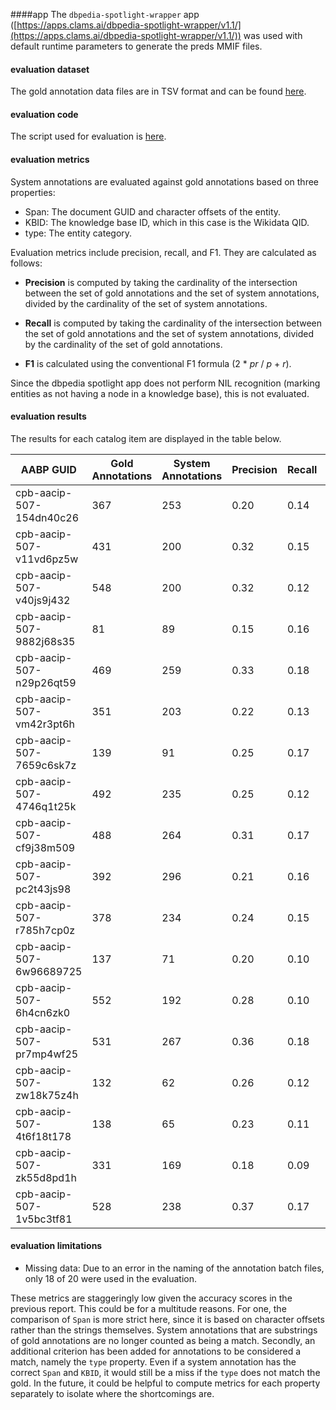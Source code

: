 ####app
The `dbpedia-spotlight-wrapper` app ([https://apps.clams.ai/dbpedia-spotlight-wrapper/v1.1/](https://apps.clams.ai/dbpedia-spotlight-wrapper/v1.1/)) was used with default runtime parameters to generate the preds MMIF files.

#### evaluation dataset

The gold annotation data files are in TSV format and can be found [here](https://github.com/clamsproject/aapb-annotations/tree/f96f857ef83acf85f64d9a10ac8fe919e06ce51e/newshour-namedentity-wikipedialink/golds/aapb-collaboration-21). 

#### evaluation code

The script used for evaluation is [here](https://github.com/clamsproject/aapb-evaluations/blob/ba7a4d9a3a0dda2cd8cb9b1eb69308fb7f9ab8de/nel_eval/evaluate.py).

#### evaluation metrics

System annotations are evaluated against gold annotations based on three properties:

- Span: The document GUID and character offsets of the entity.
- KBID: The knowledge base ID, which in this case is the Wikidata QID.
- type: The entity category.

Evaluation metrics include precision, recall, and F1. They are calculated as follows:

- __Precision__ is computed by taking the cardinality of the intersection between the set of gold annotations and the set of system annotations, divided by the cardinality of the set of system annotations.

- __Recall__ is computed by taking the cardinality of the intersection between the set of gold annotations and the set of system annotations, divided by the cardinality of the set of gold annotations.

- __F1__ is calculated using the conventional F1 formula (2 * _pr_ / _p_ + _r_).

Since the dbpedia spotlight app does not perform NIL recognition (marking entities as not having a node in a knowledge base), this is not evaluated.

#### evaluation results

The results for each catalog item are displayed in the table below. 

| **AABP GUID**            | **Gold Annotations** | **System Annotations** | **Precision** | **Recall** | **F1** |
|--------------------------|----------------------|------------------------|---------------|------------|--------|
| cpb-aacip-507-154dn40c26 | 367                  | 253                    | 0.20          | 0.14       | 0.16   |
| cpb-aacip-507-v11vd6pz5w | 431                  | 200                    | 0.32          | 0.15       | 0.20   |
| cpb-aacip-507-v40js9j432 | 548                  | 200                    | 0.32          | 0.12       | 0.17   |
| cpb-aacip-507-9882j68s35 | 81                   | 89                     | 0.15          | 0.16       | 0.15   |
| cpb-aacip-507-n29p26qt59 | 469                  | 259                    | 0.33          | 0.18       | 0.24   |
| cpb-aacip-507-vm42r3pt6h | 351                  | 203                    | 0.22          | 0.13       | 0.16   |
| cpb-aacip-507-7659c6sk7z | 139                  | 91                     | 0.25          | 0.17       | 0.20   |
| cpb-aacip-507-4746q1t25k | 492                  | 235                    | 0.25          | 0.12       | 0.16   |
| cpb-aacip-507-cf9j38m509 | 488                  | 264                    | 0.31          | 0.17       | 0.22   |
| cpb-aacip-507-pc2t43js98 | 392                  | 296                    | 0.21          | 0.16       | 0.18   |
| cpb-aacip-507-r785h7cp0z | 378                  | 234                    | 0.24          | 0.15       | 0.18   |
| cpb-aacip-507-6w96689725 | 137                  | 71                     | 0.20          | 0.10       | 0.13   |
| cpb-aacip-507-6h4cn6zk0  | 552                  | 192                    | 0.28          | 0.10       | 0.14   |
| cpb-aacip-507-pr7mp4wf25 | 531                  | 267                    | 0.36          | 0.18       | 0.24   |
| cpb-aacip-507-zw18k75z4h | 132                  | 62                     | 0.26          | 0.12       | 0.16   |
| cpb-aacip-507-4t6f18t178 | 138                  | 65                     | 0.23          | 0.11       | 0.15   |
| cpb-aacip-507-zk55d8pd1h | 331                  | 169                    | 0.18          | 0.09       | 0.12   |
| cpb-aacip-507-1v5bc3tf81 | 528                  | 238                    | 0.37          | 0.17       | 0.23   |

#### evaluation limitations


* Missing data: Due to an error in the naming of the annotation batch files, only 18 of 20 were used in the evaluation.

These metrics are staggeringly low given the accuracy scores in the previous report. This could be for a multitude reasons. For one, the comparison of `Span` is more strict here, since it is based on character offsets rather than the strings themselves. System annotations that are substrings of gold annotations are no longer counted as being a match. Secondly, an additional criterion has been added for annotations to be considered a match, namely the `type` property. Even if a system annotation has the correct `Span` and `KBID`, it would still be a miss if the `type` does not match the gold. In the future, it could be helpful to compute metrics for each property separately to isolate where the shortcomings are.

